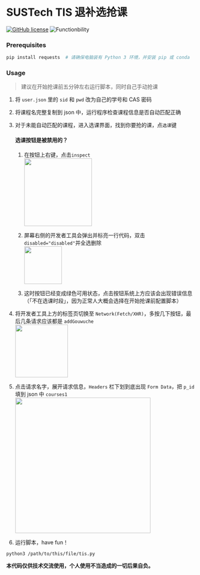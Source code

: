 # SUSTech TIS 退补选抢课

[![GitHub license](https://img.shields.io/github/license/HeZean/SUSTech-tisQiangke)](https://github.com/HeZean/SUSTech-tisQiangke) ![Functionbility](https://img.shields.io/badge/passing%20check-2022%2F9%2F5-brightgreen)

### Prerequisites

```bash
pip install requests  # 请确保电脑装有 Python 3 环境，并安装 pip 或 conda
```

### Usage

> 建议在开始抢课前五分钟左右运行脚本，同时自己手动抢课  

1. 将 `user.json` 里的 `sid` 和 `pwd` 改为自己的学号和 CAS 密码

2. 将课程名完整复制到 json 中，运行程序检查课程信息是否自动匹配正确

3. 对于未能自动匹配的课程，进入选课界面，找到你要抢的课，点`选课`键


    #### 选课按钮是被禁用的？
    
      1. 在按钮上右键，点击`inspect`  
         <img src="fig/1.png" height=180 />
         
      2. 屏幕右侧的开发者工具会弹出并标亮一行代码，双击`disabled="disabled"`并全选删除  
         <img src="fig/2.png" height=100 />
         
      3. 这时按钮已经变成绿色可用状态，点击按钮系统上方应该会出现错误信息（「不在选课时段」，因为正常人大概会选择在开始抢课前配置脚本）


3. 将开发者工具上方的标签页切换至 `Network(Fetch/XHR)`，多按几下按钮，最后几条请求应该都是 `addGouwuche`  
   <img src="https://i.imgur.com/2wnUmGY.png" height=140 />

4. 点击请求名字，展开请求信息，`Headers` 栏下划到底出现 `Form Data`，把 `p_id` 填到 json 中 `courses1`  
   <img src="https://i.imgur.com/q3ZO1jJ.png" height=360 />

5. 运行脚本，have fun！
```
python3 /path/to/this/file/tis.py
```

**本代码仅供技术交流使用，个人使用不当造成的一切后果自负。**
